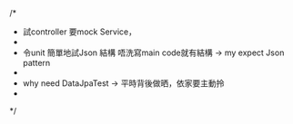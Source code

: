  /*
   * 試controller 要mock Service，
   * 
   * 令unit 簡單地試Json 結構 唔洗寫main code就有結構 -> my expect Json pattern
   * 
   * why need DataJpaTest -> 平時背後做晒，依家要主動拎
   * 
   */